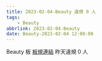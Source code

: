 ```yaml
---
title: 2023-02-04-Beauty 違規 0 人
tags:
    - Beauty
abbrlink: 2023-02-04-Beauty
date: Beauty-2023-02-04 12:00:00
---
```

Beauty 板 [板規連結](https://www.ptt.cc/bbs/Beauty/M.1630069980.A.84B.html)
昨天違規 0 人
